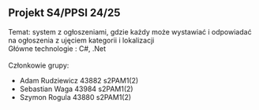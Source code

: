 ## Projekt S4/PPSI 24/25 ##
 
Temat: system z ogłoszeniami, gdzie każdy może wystawiać i odpowiadać na ogłoszenia z ujęciem kategorii i lokalizacji <br>
Główne technologie : C#, .Net <br><br>
Członkowie grupy: <br>
* Adam Rudziewicz 43882 s2PAM1(2)
* Sebastian Waga 43984 s2PAM1(2)
* Szymon Rogula 43880 s2PAM1(2)

